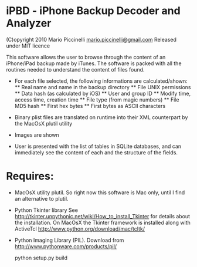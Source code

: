 # iPBD - iPhone Backup Decoder and Analyzer
(C)opyright 2010 Mario Piccinelli <mario.piccinelli@gmail.com>
Released under MIT licence

This software allows the user to browse through the content of an iPhone/iPad backup made by iTunes. The software is packed with all the routines needed to understand the content of files found.

* For each file selected, the following informations are calculated/shown:
** Real name and name in the backup directory
** File UNIX permissions
** Data hash (as calculated by iOS)
** User and group ID
** Modify time, access time, creation time
** File type (from magic numbers)
** File MD5 hash
** First hex bytes
** First bytes as ASCII characters

* Binary plist files are translated on runtime into their XML counterpart by the MacOsX plutil utility

* Images are shown

* User is presented with the list of tables in SQLite databases, and can immediately see the content of each and the structure of the fields.

# Requires:

* MacOsX utility plutil. So right now this software is Mac only, until I find an alternative to plutil.

* Python Tkinter library See http://tkinter.unpythonic.net/wiki/How_to_install_Tkinter for details about the installation. On MacOsX the Tkinter framework is installed along with ActiveTcl http://www.python.org/download/mac/tcltk/

* Python Imaging Library (PIL). Download from http://www.pythonware.com/products/pil/

	python setup.py build
